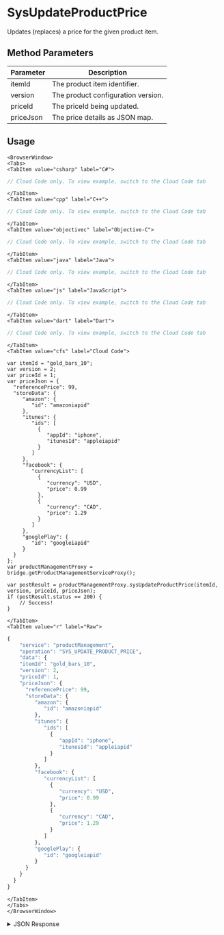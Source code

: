 # SysUpdateProductPrice

Updates (replaces) a price for the given product item.

<PartialServop service_name="productManagement" operation_name="SYS_UPDATE_PRODUCT_PRICE" />

## Method Parameters
Parameter | Description
--------- | -----------
itemId | The product item identifier.
version | The product configuration version.
priceId | The priceId being updated.
priceJson | The price details as JSON map.

## Usage

```mdx-code-block
<BrowserWindow>
<Tabs>
<TabItem value="csharp" label="C#">
```

```csharp
// Cloud Code only. To view example, switch to the Cloud Code tab
```

```mdx-code-block
</TabItem>
<TabItem value="cpp" label="C++">
```

```cpp
// Cloud Code only. To view example, switch to the Cloud Code tab
```

```mdx-code-block
</TabItem>
<TabItem value="objectivec" label="Objective-C">
```

```objectivec
// Cloud Code only. To view example, switch to the Cloud Code tab
```

```mdx-code-block
</TabItem>
<TabItem value="java" label="Java">
```

```java
// Cloud Code only. To view example, switch to the Cloud Code tab
```

```mdx-code-block
</TabItem>
<TabItem value="js" label="JavaScript">
```

```javascript
// Cloud Code only. To view example, switch to the Cloud Code tab
```

```mdx-code-block
</TabItem>
<TabItem value="dart" label="Dart">
```

```dart
// Cloud Code only. To view example, switch to the Cloud Code tab
```

```mdx-code-block
</TabItem>
<TabItem value="cfs" label="Cloud Code">
```

```cfscript
var itemId = "gold_bars_10";
var version = 2;
var priceId = 1;
var priceJson = {
  "referencePrice": 99,
  "storeData": {
     "amazon": {
        "id": "amazoniapid"
     },
     "itunes": {
        "ids": [
          {
             "appId": "iphone",
             "itunesId": "appleiapid"
          }
        ]
     },
     "facebook": {
        "currencyList": [
          {
             "currency": "USD",
             "price": 0.99
          },
          {
             "currency": "CAD",
             "price": 1.29
          }
        ]
     },
     "googlePlay": {
        "id": "googleiapid"
     }
  }
};
var productManagementProxy = bridge.getProductManagementServiceProxy();

var postResult = productManagementProxy.sysUpdateProductPrice(itemId, version, priceId, priceJson);
if (postResult.status == 200) {
    // Success!
}
```

```mdx-code-block
</TabItem>
<TabItem value="r" label="Raw">
```

```r
{
	"service": "productManagement",
	"operation": "SYS_UPDATE_PRODUCT_PRICE",
	"data": {
    "itemId": "gold_bars_10",
    "version": 2,
    "priceId": 1,
    "priceJson": {
      "referencePrice": 99,
      "storeData": {
         "amazon": {
            "id": "amazoniapid"
         },
         "itunes": {
            "ids": [
              {
                 "appId": "iphone",
                 "itunesId": "appleiapid"
              }
            ]
         },
         "facebook": {
            "currencyList": [
              {
                 "currency": "USD",
                 "price": 0.99
              },
              {
                 "currency": "CAD",
                 "price": 1.29
              }
            ]
         },
         "googlePlay": {
            "id": "googleiapid"
         }
      }
    }
  }
}
```

```mdx-code-block
</TabItem>
</Tabs>
</BrowserWindow>
```

<details>
<summary>JSON Response</summary>

```json
{
  "data": {
    "gameId": "23783",
    "itemId": "gold_bars_10",
    "type": "Consumable",
    "iTunesSubscriptionType": null,
    "category": "bars",
    "title": "Bars (10)",
    "description": "Bundle of 10 Bars.",
    "imageUrl": "",
    "currency": {
      "bar": 10
    },
    "parentCurrency": {},
    "peerCurrency": {
      "deploypeer": {
        "gems": 11
      }
    },
    "defaultPriceId": -1,
    "prices": [
      {
        "priceId": 0,
        "referencePrice": 99,
        "storeData": {
          "amazon": {
            "id": "amazoniapid"
          },
          "itunes": {
            "ids": [
              {
                "appId": "iphone",
                "itunesId": "appleiapid"
              }
            ]
          },
          "facebook": {
            "currencyList": [
              {
                "currency": "USD",
                "price": 0.99
              },
              {
                "currency": "CAD",
                "price": 1.29
              }
            ]
          },
          "googlePlay": {
            "id": "googleiapid"
          }
        }
      },
      {
        "priceId": 1,
        "referencePrice": 99,
        "storeData": {
          "amazon": {
            "id": "amazoniapid"
          },
          "itunes": {
            "ids": [
              {
                "appId": "iphone",
                "itunesId": "appleiapid"
              }
            ]
          },
          "facebook": {
            "currencyList": [
              {
                "currency": "USD",
                "price": 0.99
              },
              {
                "currency": "CAD",
                "price": 1.29
              }
            ]
          },
          "googlePlay": {
            "id": "googleiapid"
          }
        }
      }
    ],
    "data": {
      "customAttr": "value"
    },
    "createdAt": 1592928409270,
    "updatedAt": 1592930067424,
    "version": 3,
    "absoluteImageUrl": "https://api.braincloudservers.com/files/portal/g/23783"
  },
  "status": 200
}
```
</details>

